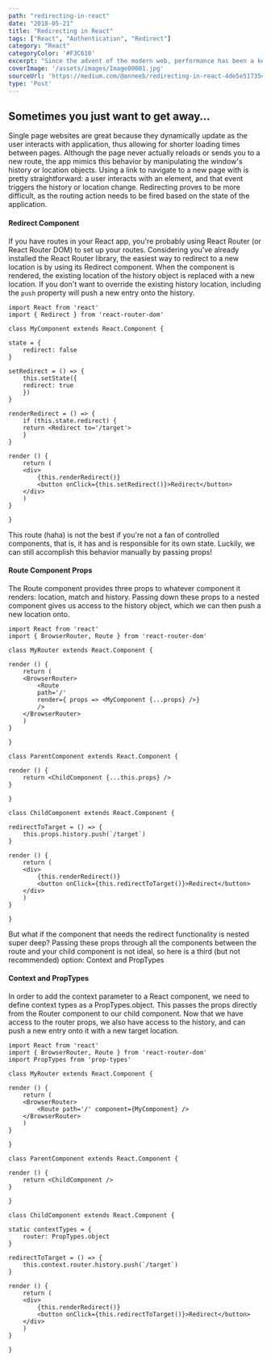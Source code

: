 ```yaml
---
path: "redirecting-in-react"
date: "2018-05-21"
title: "Redirecting in React"
tags: ["React", "Authentication", "Redirect"]
category: "React"
categoryColor: '#F3C610'
excerpt: "Since the advent of the modern web, performance has been a key consideration when designing a website or a web app."
coverImage: '/assets/images/Image00001.jpg'
sourceUrl: 'https://medium.com/@anneeb/redirecting-in-react-4de5e517354a'
type: 'Post'
---
```


<!-- # Redirecting in React -->

## Sometimes you just want to get away…

Single page websites are great because they dynamically update as the user interacts with application, thus allowing for shorter loading times between pages. Although the page never actually reloads or sends you to a new route, the app mimics this behavior by manipulating the window's history or location objects. Using a link to navigate to a new page with is pretty straightforward: a user interacts with an element, and that event triggers the history or location change. Redirecting proves to be more difficult, as the routing action needs to be fired based on the state of the application.

#### Redirect Component

If you have routes in your React app, you're probably using React Router (or React Router DOM) to set up your routes. Considering you've already installed the React Router library, the easiest way to redirect to a new location is by using its Redirect component. When the component is rendered, the existing location of the history object is replaced with a new location. If you don't want to override the existing history location, including the `push` property will push a new entry onto the history.

    import React from 'react'
    import { Redirect } from 'react-router-dom'

    class MyComponent extends React.Component {

    state = {
        redirect: false
    }

    setRedirect = () => {
        this.setState({
        redirect: true
        })
    }

    renderRedirect = () => {
        if (this.state.redirect) {
        return <Redirect to='/target'>
        }
    }

    render () {
        return (
        <div>
            {this.renderRedirect()}
            <button onClick={this.setRedirect()}>Redirect</button>
        </div>
        )
    }

    }


This route (haha) is not the best if you're not a fan of controlled components, that is, it has and is responsible for its own state. Luckily, we can still accomplish this behavior manually by passing props!

#### Route Component Props

The Route component provides three props to whatever component it renders: location, match and history. Passing down these props to a nested component gives us access to the history object, which we can then push a new location onto.

    import React from 'react'
    import { BrowserRouter, Route } from 'react-router-dom'

    class MyRouter extends React.Component {

    render () {
        return (
        <BrowserRouter>
            <Route
            path='/'
            render={ props => <MyComponent {...props} />}
            />
        </BrowserRouter>
        )
    }

    }

    class ParentComponent extends React.Component {

    render () {
        return <ChildComponent {...this.props} />
    }

    }

    class ChildComponent extends React.Component {

    redirectToTarget = () => {
        this.props.history.push(`/target`)
    }

    render () {
        return (
        <div>
            {this.renderRedirect()}
            <button onClick={this.redirectToTarget()}>Redirect</button>
        </div>
        )
    }

    }

But what if the component that needs the redirect functionality is nested super deep? Passing these props through all the components between the route and your child component is not ideal, so here is a third (but not recommended) option: Context and PropTypes

#### Context and PropTypes

In order to add the context parameter to a React component, we need to define context types as a PropTypes.object. This passes the props directly from the Router component to our child component. Now that we have access to the router props, we also have access to the history, and can push a new entry onto it with a new target location.

    import React from 'react'
    import { BrowserRouter, Route } from 'react-router-dom'
    import PropTypes from 'prop-types'

    class MyRouter extends React.Component {

    render () {
        return (
        <BrowserRouter>
            <Route path='/' component={MyComponent} />
        </BrowserRouter>
        )
    }

    }

    class ParentComponent extends React.Component {

    render () {
        return <ChildComponent />
    }

    }

    class ChildComponent extends React.Component {

    static contextTypes = {
        router: PropTypes.object
    }

    redirectToTarget = () => {
        this.context.router.history.push(`/target`)
    }

    render () {
        return (
        <div>
            {this.renderRedirect()}
            <button onClick={this.redirectToTarget()}>Redirect</button>
        </div>
        )
    }

    }
